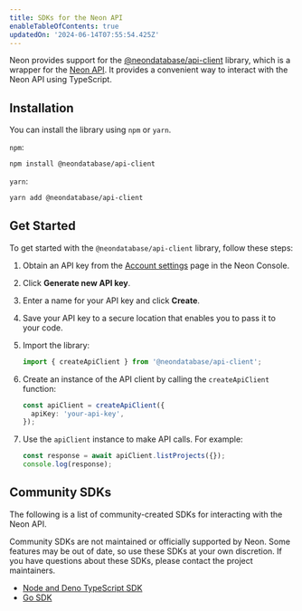```yaml
---
title: SDKs for the Neon API
enableTableOfContents: true
updatedOn: '2024-06-14T07:55:54.425Z'
---
```


Neon provides support for the [@neondatabase/api-client](https://www.npmjs.com/package/@neondatabase/api-client) library, which is a wrapper for the [Neon API](https://api-docs.neon.tech/reference/getting-started-with-neon-api). It provides a convenient way to interact with the Neon API using TypeScript.

## Installation

You can install the library using `npm` or `yarn`.

`npm`:

```bash
npm install @neondatabase/api-client
```

`yarn`:

```bash
yarn add @neondatabase/api-client
```

## Get Started

To get started with the `@neondatabase/api-client` library, follow these steps:

1. Obtain an API key from the [Account settings](https://console.neon.tech/app/settings/api-keys) page in the Neon Console.

2. Click **Generate new API key**.

3. Enter a name for your API key and click **Create**.

4. Save your API key to a secure location that enables you to pass it to your code.

5. Import the library:

   ```typescript
   import { createApiClient } from '@neondatabase/api-client';
   ```

6. Create an instance of the API client by calling the `createApiClient` function:

   ```typescript
   const apiClient = createApiClient({
     apiKey: 'your-api-key',
   });
   ```

7. Use the `apiClient` instance to make API calls. For example:

   ```typescript
   const response = await apiClient.listProjects({});
   console.log(response);
   ```

## Community SDKs

The following is a list of community-created SDKs for interacting with the Neon API.

<Admonition type="note">
Community SDKs are not maintained or officially supported by Neon. Some features may be out of date, so use these SDKs at your own discretion. If you have questions about these SDKs, please contact the project maintainers.
</Admonition>

- [Node and Deno TypeScript SDK](https://github.com/paambaati/neon-js-sdk)
- [Go SDK](https://github.com/kislerdm/neon-sdk-go)
